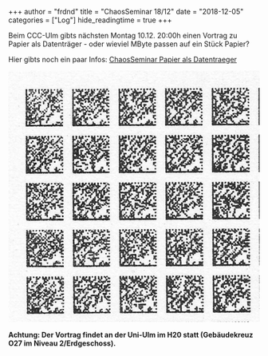 +++
author = "frdnd"
title = "ChaosSeminar 18/12"
date = "2018-12-05"
categories = ["Log"]
hide_readingtime = true
+++

Beim CCC-Ulm gibts nächsten Montag 10.12. 20:00h einen Vortrag zu Papier als Datenträger - oder wieviel MByte passen auf ein Stück Papier?

Hier gibts noch ein paar Infos: [ChaosSeminar Papier als Datentraeger](https://ulm.ccc.de/ChaosSeminar/2018/12_Papier_als_Datentraeger)

![datamatrix](datamatrix.jpg)

**Achtung: Der Vortrag findet an der Uni-Ulm im H20 statt (Gebäudekreuz O27 im Niveau 2/Erdgeschoss).**





